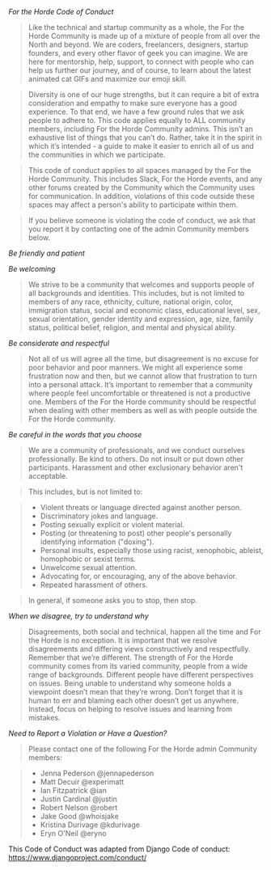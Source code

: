 *For the Horde Code of Conduct*

> Like the technical and startup community as a whole, the For the Horde Community is made up of a mixture of people from all over the North and beyond. We are coders, freelancers, designers, startup founders, and every other flavor of geek you can imagine. We are here for mentorship, help, support, to connect with people who can help us further our journey, and of course, to learn about the latest animated cat GIFs and maximize our emoji skill.

> Diversity is one of our huge strengths, but it can require a bit of extra consideration and empathy to make sure everyone has a good experience. To that end, we have a few ground rules that we ask people to adhere to. This code applies equally to ALL community members, including For the Horde Community admins. This isn’t an exhaustive list of things that you can’t do. Rather, take it in the spirit in which it’s intended - a guide to make it easier to enrich all of us and the communities in which we participate.

> This code of conduct applies to all spaces managed by the For the Horde Community. This includes Slack, For the Horde events, and any other forums created by the Community which the Community uses for communication. In addition, violations of this code outside these spaces may affect a person's ability to participate within them.

> If you believe someone is violating the code of conduct, we ask that you report it by contacting one of the admin Community members below.

*Be friendly and patient*

*Be welcoming*

> We strive to be a community that welcomes and supports people of all backgrounds and identities. This includes, but is not limited to members of any race, ethnicity, culture, national origin, color, immigration status, social and economic class, educational level, sex, sexual orientation, gender identity and expression, age, size, family status, political belief, religion, and mental and physical ability.

*Be considerate and respectful*

> Not all of us will agree all the time, but disagreement is no excuse for poor behavior and poor manners. We might all experience some frustration now and then, but we cannot allow that frustration to turn into a personal attack. It’s important to remember that a community where people feel uncomfortable or threatened is not a productive one. Members of the For the Horde community should be respectful when dealing with other members as well as with people outside the For the Horde community.

*Be careful in the words that you choose*

> We are a community of professionals, and we conduct ourselves professionally. Be kind to others. Do not insult or put down other participants. Harassment and other exclusionary behavior aren't acceptable.

> This includes, but is not limited to:

> - Violent threats or language directed against another person.
> - Discriminatory jokes and language.
> - Posting sexually explicit or violent material.
> - Posting (or threatening to post) other people's personally identifying information ("doxing").
> - Personal insults, especially those using racist, xenophobic, ableist, homophobic or sexist terms.
> - Unwelcome sexual attention.
> - Advocating for, or encouraging, any of the above behavior.
> - Repeated harassment of others.

> In general, if someone asks you to stop, then stop.

*When we disagree, try to understand why*

> Disagreements, both social and technical, happen all the time and For the Horde is no exception. It is important that we resolve disagreements and differing views constructively and respectfully. Remember that we’re different. The strength of For the Horde community comes from its varied community, people from a wide range of backgrounds. Different people have different perspectives on issues. Being unable to understand why someone holds a viewpoint doesn’t mean that they’re wrong. Don’t forget that it is human to err and blaming each other doesn’t get us anywhere. Instead, focus on helping to resolve issues and learning from mistakes.

*Need to Report a Violation or Have a Question?*

> Please contact one of the following For the Horde admin Community members:

> - Jenna Pederson @jennapederson
> - Matt Decuir @experimatt
> - Ian Fitzpatrick @ian
> - Justin Cardinal @justin
> - Robert Nelson @robert
> - Jake Good @whoisjake
> - Kristina Durivage @kdurivage
> - Eryn O'Neil @eryno

This Code of Conduct was adapted from Django Code of conduct: https://www.djangoproject.com/conduct/
